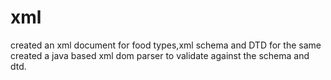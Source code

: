 # xml
created an xml document for food types,xml schema and DTD for the same
created a java based xml dom parser to validate against the schema and dtd.
